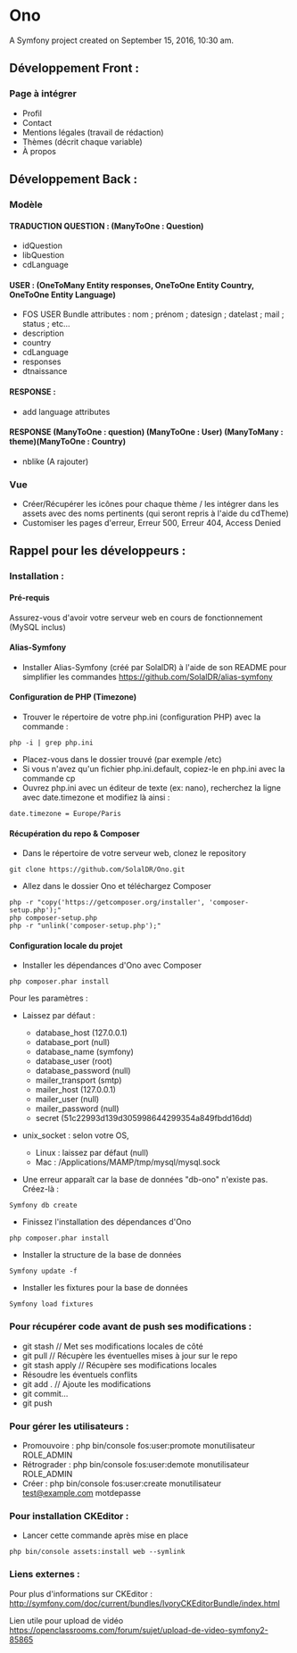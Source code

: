 Ono
===

A Symfony project created on September 15, 2016, 10:30 am.



## Développement Front :

### Page à intégrer
- Profil
- Contact
- Mentions légales (travail de rédaction)
- Thèmes (décrit chaque variable)
- À propos


## Développement Back :

### Modèle

#### TRADUCTION QUESTION : (ManyToOne : Question)
- idQuestion
- libQuestion
- cdLanguage

#### USER : (OneToMany Entity responses, OneToOne Entity Country, OneToOne Entity Language)
- FOS USER Bundle attributes : nom ; prénom ; datesign ; datelast ; mail ; status ; etc...
- description
- country
- cdLanguage
- responses
- dtnaissance

#### RESPONSE :
- add language attributes

#### RESPONSE (ManyToOne : question) (ManyToOne : User) (ManyToMany : theme)(ManyToOne : Country)
- nblike (A rajouter)


### Vue

- Créer/Récupérer les icônes pour chaque thème / les intégrer dans les assets avec des noms pertinents (qui seront repris à l'aide du cdTheme)
- Customiser les pages d'erreur, Erreur 500, Erreur 404, Access Denied




## Rappel pour les développeurs :

### Installation :

#### Pré-requis

Assurez-vous d'avoir votre serveur web en cours de fonctionnement (MySQL inclus)

#### Alias-Symfony

- Installer Alias-Symfony (créé par SolalDR) à l'aide de son README pour simplifier les commandes
  https://github.com/SolalDR/alias-symfony

#### Configuration de PHP (Timezone)

- Trouver le répertoire de votre php.ini (configuration PHP) avec la commande :
```
php -i | grep php.ini
```

- Placez-vous dans le dossier trouvé (par exemple /etc)
- Si vous n'avez qu'un fichier php.ini.default, copiez-le en php.ini avec la commande cp
- Ouvrez php.ini avec un éditeur de texte (ex: nano), recherchez la ligne avec date.timezone et modifiez là ainsi :
```
date.timezone = Europe/Paris
```

#### Récupération du repo & Composer

- Dans le répertoire de votre serveur web, clonez le repository
```
git clone https://github.com/SolalDR/Ono.git
```

- Allez dans le dossier Ono et téléchargez Composer
```
php -r "copy('https://getcomposer.org/installer', 'composer-setup.php');"
php composer-setup.php
php -r "unlink('composer-setup.php');"
```

#### Configuration locale du projet

- Installer les dépendances d'Ono avec Composer
```
php composer.phar install
```

Pour les paramètres :

- Laissez par défaut :
  - database_host (127.0.0.1)
  - database_port (null)
  - database_name (symfony)
  - database_user (root)
  - database_password (null)
  - mailer_transport (smtp)
  - mailer_host (127.0.0.1)
  - mailer_user (null)
  - mailer_password (null)
  - secret (51c22993d139d305998644299354a849fbdd16dd)
- unix_socket : selon votre OS,
  - Linux : laissez par défaut (null)
  - Mac : /Applications/MAMP/tmp/mysql/mysql.sock

- Une erreur apparaît car la base de données "db-ono" n'existe pas. Créez-là :
```
Symfony db create
```

- Finissez l'installation des dépendances d'Ono
```
php composer.phar install
```

- Installer la structure de la base de données
```
Symfony update -f
```

- Installer les fixtures pour la base de données
```
Symfony load fixtures
```

### Pour récupérer code avant de push ses modifications :

- git stash // Met ses modifications locales de côté
- git pull // Récupère les éventuelles mises à jour sur le repo
- git stash apply // Récupère ses modifications locales
- Résoudre les éventuels conflits
- git add . // Ajoute les modifications
- git commit…
- git push

### Pour gérer les utilisateurs :

- Promouvoire : php bin/console fos:user:promote monutilisateur ROLE_ADMIN
- Rétrograder : php bin/console fos:user:demote monutilisateur ROLE_ADMIN
- Créer : php bin/console fos:user:create monutilisateur test@example.com motdepasse

### Pour installation CKEditor :

- Lancer cette commande après mise en place

```
php bin/console assets:install web --symlink
```

### Liens externes :

Pour plus d'informations sur CKEditor :
http://symfony.com/doc/current/bundles/IvoryCKEditorBundle/index.html

Lien utile pour upload de vidéo
https://openclassrooms.com/forum/sujet/upload-de-video-symfony2-85865
